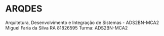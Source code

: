 # ARQDES
Arquitetura, Desenvolvimento e Integração de Sistemas - ADS2BN-MCA2
Miguel Faria da Silva RA 81826595 Turma: ADS2BN-MCA2
